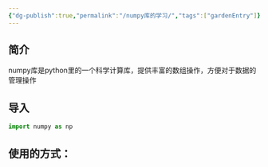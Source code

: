 ```yaml
---
{"dg-publish":true,"permalink":"/numpy库的学习/","tags":["gardenEntry"]}
---
```



## 简介
numpy库是python里的一个科学计算库，提供丰富的数组操作，方便对于数据的管理操作

## 导入
```python
import numpy as np
```
## 使用的方式：


